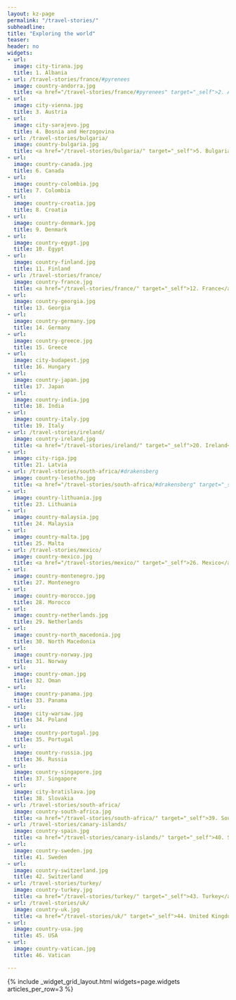 ```yaml
---
layout: kz-page
permalink: "/travel-stories/"
subheadline:
title: "Exploring the world"
teaser:
header: no
widgets:
- url:
  image: city-tirana.jpg
  title: 1. Albania
- url: /travel-stories/france/#pyrenees
  image: country-andorra.jpg
  title: <a href="/travel-stories/france/#pyrenees" target="_self">2. Andorra</a>
- url:
  image: city-vienna.jpg
  title: 3. Austria
- url:
  image: city-sarajevo.jpg
  title: 4. Bosnia and Herzogovina
- url: /travel-stories/bulgaria/
  image: country-bulgaria.jpg
  title: <a href="/travel-stories/bulgaria/" target="_self">5. Bulgaria</a>
- url:
  image: country-canada.jpg
  title: 6. Canada
- url:
  image: country-colombia.jpg
  title: 7. Colombia
- url:
  image: country-croatia.jpg
  title: 8. Croatia
- url:
  image: country-denmark.jpg
  title: 9. Denmark
- url:
  image: country-egypt.jpg
  title: 10. Egypt
- url:
  image: country-finland.jpg
  title: 11. Finland
- url: /travel-stories/france/
  image: country-france.jpg
  title: <a href="/travel-stories/france/" target="_self">12. France</a>
- url:
  image: country-georgia.jpg
  title: 13. Georgia
- url:
  image: country-germany.jpg
  title: 14. Germany
- url:
  image: country-greece.jpg
  title: 15. Greece
- url:
  image: city-budapest.jpg
  title: 16. Hungary
- url:
  image: country-japan.jpg
  title: 17. Japan
- url:
  image: country-india.jpg
  title: 18. India
- url:
  image: country-italy.jpg
  title: 19. Italy
- url: /travel-stories/ireland/
  image: country-ireland.jpg
  title: <a href="/travel-stories/ireland/" target="_self">20. Ireland</a> 
- url:
  image: city-riga.jpg
  title: 21. Latvia
- url: /travel-stories/south-africa/#drakensberg
  image: country-lesotho.jpg
  title: <a href="/travel-stories/south-africa/#drakensberg" target="_self">22. Lesotho</a> 
- url:
  image: country-lithuania.jpg
  title: 23. Lithuania
- url:
  image: country-malaysia.jpg
  title: 24. Malaysia
- url:
  image: country-malta.jpg
  title: 25. Malta
- url: /travel-stories/mexico/
  image: country-mexico.jpg
  title: <a href="/travel-stories/mexico/" target="_self">26. Mexico</a>
- url:
  image: country-montenegro.jpg
  title: 27. Montenegro
- url:
  image: country-morocco.jpg
  title: 28. Morocco
- url:
  image: country-netherlands.jpg
  title: 29. Netherlands
- url:
  image: country-north_macedonia.jpg
  title: 30. North Macedonia
- url:
  image: country-norway.jpg
  title: 31. Norway
- url:
  image: country-oman.jpg
  title: 32. Oman
- url:
  image: country-panama.jpg
  title: 33. Panama
- url:
  image: city-warsaw.jpg
  title: 34. Poland
- url:
  image: country-portugal.jpg
  title: 35. Portugal
- url:
  image: country-russia.jpg
  title: 36. Russia
- url:
  image: country-singapore.jpg
  title: 37. Singapore
- url:
  image: city-bratislava.jpg
  title: 38. Slovakia
- url: /travel-stories/south-africa/
  image: country-south-africa.jpg
  title: <a href="/travel-stories/south-africa/" target="_self">39. South Africa</a>
- url: /travel-stories/canary-islands/
  image: country-spain.jpg
  title: <a href="/travel-stories/canary-islands/" target="_self">40. Spain</a>
- url:
  image: country-sweden.jpg
  title: 41. Sweden
- url:
  image: country-switzerland.jpg
  title: 42. Switzerland
- url: /travel-stories/turkey/
  image: country-turkey.jpg
  title: <a href="/travel-stories/turkey/" target="_self">43. Turkey</a> 
- url: /travel-stories/uk/
  image: country-uk.jpg
  title: <a href="/travel-stories/uk/" target="_self">44. United Kingdom</a>
- url:
  image: country-usa.jpg
  title: 45. USA
- url:
  image: country-vatican.jpg
  title: 46. Vatican

---
```


{% include _widget_grid_layout.html widgets=page.widgets articles_per_row=3 %}
